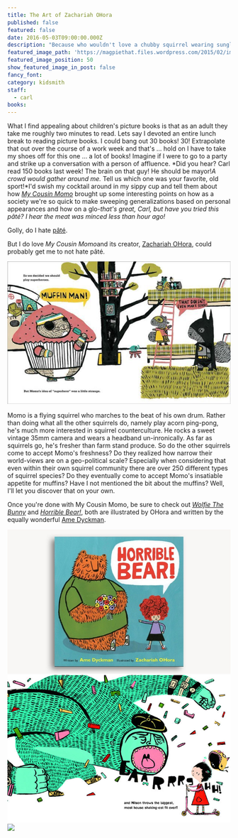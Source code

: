 ```yaml
---
title: The Art of Zachariah OHora
published: false
featured: false
date: 2016-05-03T09:00:00.000Z
description: "Because who wouldn't love a chubby squirrel wearing sunglasses?"
featured_image_path: 'https://magpiethat.files.wordpress.com/2015/02/img_5115.jpg'
featured_image_position: 50
show_featured_image_in_post: false
fancy_font:
category: kidsmith
staff:
  - carl
books:
---
```



What I find appealing about children's picture books is that as an adult they take me roughly two minutes to read. Lets say I devoted an entire lunch break to reading picture books. I could bang out 30 books! 30! Extrapolate that out over the course of a work week and that's … hold on I have to take my shoes off for this one … a lot of books! Imagine if I were to go to a party and strike up a conversation with a person of affluence. *Did you hear? Carl read 150 books last week! The brain on that guy! He should be mayor!*A crowd would gather around me.*&nbsp;Tell us which one was your favorite, old sport!*I'd swish my cocktail around in my sippy cup and tell them about how [*My Cousin Momo*](http://www.brooklinebooksmith-shop.com/book/9780803740112) brought up some interesting points on how as a society we're so quick to make sweeping generalizations based on personal appearances and how on a glo-*that's great, Carl, but have you tried this p&acirc;t&eacute;? I hear the meat was minced less than hour ago!*

Golly, do I hate [p&acirc;t&eacute;](https://en.wikipedia.org/wiki/Pâté).

But I do love *My Cousin Momo*and its creator, [Zachariah OHora](http://www.zohora.com), could probably get me to not hate p&acirc;t&eacute;.&nbsp;

![](/uploads/versions/cqj9pxfvaaaxb2u---x----600-382x---.jpg)

Momo is a flying squirrel who marches to the beat of his own drum. Rather than doing what all the other squirrels do, namely play acorn ping-pong, he's much more interested in squirrel counterculture. He rocks a sweet vintage 35mm camera and wears a headband un-inronically. As far as squirrels go, he's fresher than farm stand produce. So do the other squirrels come to accept Momo's freshness? Do they realized how narrow their world-views are on a geo-political scale? Especially when considering that even within their own squirrel community there are over 250 different types of squirrel species? Do they eventually come to accept Momo's insatiable appetite for muffins? Have I not mentioned the bit about the muffins? Well, I'll let you discover that on your own.&nbsp;

Once you're done with My Cousin Momo, be sure to check out [*Wolfie The Bunny*](http://www.brooklinebooksmith-shop.com/book/9780316226141) and [*Horrible Bear!*](http://www.brooklinebooksmith-shop.com/book/9780316282833), both are illustrated by OHora and written by the equally wonderful&nbsp;[Ame Dyckman](http://www.amedyckman.com/home.html).&nbsp;

![](/uploads/versions/980x---x----776-500x---.jpg)
<br>![](/uploads/versions/12misbehavior-span-videolarge---x----768-507x---.jpg)![](/uploads/versions/img_5167---x----4912-3454x---.jpg)
